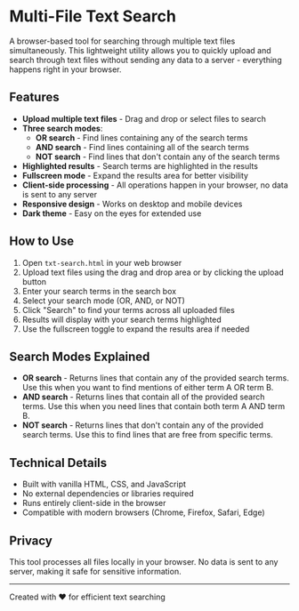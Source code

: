 # Multi-File Text Search

A browser-based tool for searching through multiple text files simultaneously. This lightweight utility allows you to quickly upload and search through text files without sending any data to a server - everything happens right in your browser.

## Features

- **Upload multiple text files** - Drag and drop or select files to search
- **Three search modes**:
  - **OR search** - Find lines containing any of the search terms
  - **AND search** - Find lines containing all of the search terms
  - **NOT search** - Find lines that don't contain any of the search terms
- **Highlighted results** - Search terms are highlighted in the results
- **Fullscreen mode** - Expand the results area for better visibility
- **Client-side processing** - All operations happen in your browser, no data is sent to any server
- **Responsive design** - Works on desktop and mobile devices
- **Dark theme** - Easy on the eyes for extended use

## How to Use

1. Open `txt-search.html` in your web browser
2. Upload text files using the drag and drop area or by clicking the upload button
3. Enter your search terms in the search box
4. Select your search mode (OR, AND, or NOT)
5. Click "Search" to find your terms across all uploaded files
6. Results will display with your search terms highlighted
7. Use the fullscreen toggle to expand the results area if needed

## Search Modes Explained

- **OR search** - Returns lines that contain any of the provided search terms. Use this when you want to find mentions of either term A OR term B.
- **AND search** - Returns lines that contain all of the provided search terms. Use this when you need lines that contain both term A AND term B.
- **NOT search** - Returns lines that don't contain any of the provided search terms. Use this to find lines that are free from specific terms.

## Technical Details

- Built with vanilla HTML, CSS, and JavaScript
- No external dependencies or libraries required
- Runs entirely client-side in the browser
- Compatible with modern browsers (Chrome, Firefox, Safari, Edge)

## Privacy

This tool processes all files locally in your browser. No data is sent to any server, making it safe for sensitive information.

---

Created with ❤️ for efficient text searching
